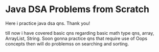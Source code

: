 # Java DSA Problems from Scratch

Here i practice java dsa qns.
Thank you!

till now i have covered basic qns regarding basic math type qns, array, ArrayList, String.
Soon gonna practice qns that require use of Oops concepts
then will do problemss on searching and sorting.
